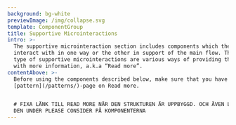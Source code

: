 ```yaml
---
background: bg-white
previewImage: /img/collapse.svg
template: ComponentGroup
title: Supportive Microinteractions
intro: >-
  The supportive microinteraction section includes components which the user can
  interact with in one way or the other in support of the main flow. The main
  type of supportive microinteractions are various ways of providing the user
  with more information, a.k.a “Read more”.
contentAbove: >-
  Before using the components described below, make sure that you have read the
  [pattern](/patterns/)-page on Read more.


  # FIXA LÄNK TILL READ MORE NÄR DEN STRUKTUREN ÄR UPPBYGGD. OCH ÄVEN LÄGGA IN
  DEN UNDER PLEASE CONSIDER PÅ KOMPONENTERNA
---
```


